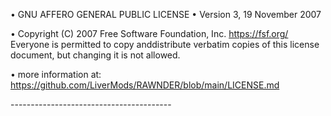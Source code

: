        
 • GNU AFFERO GENERAL PUBLIC LICENSE
      • Version 3, 19 November 2007
        
• Copyright (C) 2007 Free Software
   Foundation, Inc. https://fsf.org/ Everyone is permitted to
   copy anddistribute verbatim copies of this license
   document, but changing it is not allowed.
        
• more information at: https://github.com/LiverMods/RAWNDER/blob/main/LICENSE.md

--<LM>----<LM>----<LM>----<LM>----<LM>----<LM>----<LM>----<LM>----<LM>----<LM>--
